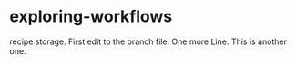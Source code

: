 # exploring-workflows
recipe storage.</b>
First edit to the branch file.</b>
One more Line. 
This is another one. 
